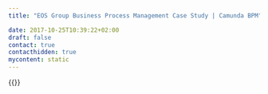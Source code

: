 ```yaml
---
title: "EOS Group Business Process Management Case Study | Camunda BPM"

date: 2017-10-25T10:39:22+02:00
draft: false
contact: true
contacthidden: true
mycontent: static
---
```

{{<case-study-single
company="Die EOS Gruppe"
companydescription="<p>Die EOS Gruppe ist einer der führenden internationalen Anbieter von individuellen Finanzdienstleistungen. Den Schwerpunkt bildet das Forderungsmanagement. Im Kern stehen dabei drei Geschäftsfelder: Treuhandinkasso, Forderungskauf und Business Process Outsourcing. Mit knapp 8.000 Mitarbeitern bietet EOS seinen rund 20.000 Kunden in 28 Ländern der Welt mit mehr als 60 Tochterunternehmen finanzielle Sicherheit durch maßgeschneiderte Services im B2C- und B2B-Bereich an. In einem internationalen Netzwerk von Partnerunternehmen verfügt die EOS Gruppe über Ressourcen in über 180 Ländern. Hauptzielbranchen sind Banken, Versorgungsunternehmen, der Telekommunikationsmarkt, die Öffentliche Hand, der Immobiliensektor, Distanzhandel sowie E-Commerce. Weitere Informationen: www.eos-solutions.com. </p>"
customerquote="<p>Die Camunda Engine ermöglicht uns die Steuerung unserer Forderungsmanagementprozesse. Die Fachabteilung hat umfassende Kenntnisse durch die visualisierten Geschäftsprozesse inklusive der angewandten Regeln. Die mit Camunda implementierten Funktionen erhöhen die Zusammenarbeit und das Verständis zwischen Fach- und Entwicklungsseite. </p><p>-Michael Robert Lead PO& Karsten Lehmann PO analytical process orchestration "
teaser="Mit Camunda steuern wir unsere Forderungsmanagementprozesse"
usecase=""
videolink=""
logo="//images.ctfassets.net/vpidbgnakfvf/1n26jwuWXiCuwEO868MmOm/15e19f4b39407852643d6ff9ac09e1c7/eos.svg"
pdf=""
thumbnail="">}}